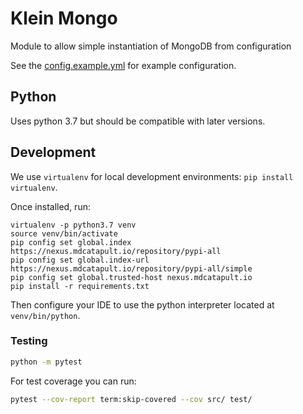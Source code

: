 # Klein Mongo

Module to allow simple instantiation of MongoDB from configuration

See the [config.example.yml](./config.example.yml) for example configuration.

## Python

Uses python 3.7 but should be compatible with later versions.

## Development
We use `virtualenv` for local development environments: `pip install virtualenv`.

Once installed, run:
```
virtualenv -p python3.7 venv
source venv/bin/activate
pip config set global.index https://nexus.mdcatapult.io/repository/pypi-all
pip config set global.index-url https://nexus.mdcatapult.io/repository/pypi-all/simple
pip config set global.trusted-host nexus.mdcatapult.io
pip install -r requirements.txt
```
Then configure your IDE to use the python interpreter located at `venv/bin/python`.
### Testing
```bash
python -m pytest
```
For test coverage you can run:
```bash
pytest --cov-report term:skip-covered --cov src/ test/
```